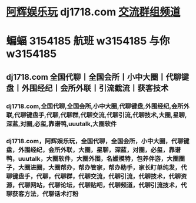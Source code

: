 # [阿辉娱乐玩](https://dj1718.com) dj1718.com [交流群组频道](https://docs.qq.com/doc/DUk9GQ2ZBQkVpTk95?is_no_hook_redirect=1)

# 蝙蝠 3154185 航班 w3154185 与你 w3154185

## dj1718.com 全国代聊丨全国会所丨小中大圈丨代聊键盘丨外围经纪丨会所外联丨引流截流丨获客技术

### dj1718.com,全国代聊,全国会所,小中大圈,代聊键盘,外围经纪,会所外联,代聊键盘手,代聊,代聊群,代聊交流,代聊引流,代聊技术,大圈,星聊,深蓝,对圈,必玺,靠谱鸭,uuutalk,大圈软件

### dj1718.com，阿辉娱乐玩，全国代聊，全国会所，小中大圈，代聊键盘，外围经纪，会所外联，大圈，星聊，深蓝，对圈，必玺，靠谱鸭，uuutalk，大圈软件，大圈外围，名媛模特，包养伴游，大圈圈子，大圈进圈，大圈帮办，帮办管家，帮办助手，家长盯单纯发，代聊键盘手，代聊，代聊群，代聊交流，代聊引流，代聊技术，代聊资源，代聊网站，代聊论坛，代聊贴吧，代聊频道，代聊引流技术，代聊获客方法，代聊话术打粉

